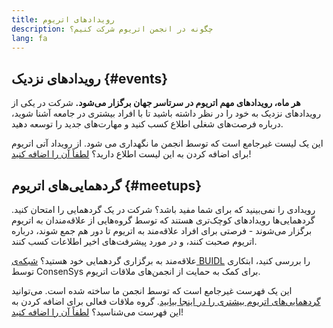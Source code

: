 ```yaml
---
title: رویدادهای اتریوم
description: چگونه در انجمن اتریوم شرکت کنیم؟
lang: fa
---
```


## رویدادهای نزدیک {#events}

**هر ماه، رویدادهای مهم اتریوم در سرتاسر جهان برگزار می‌شود.** شرکت در یکی از رویدادهای نزدیک به خود را در نظر داشته باشید تا با افراد بیشتری در جامعه آشنا شوید، درباره فرصت‌های شغلی اطلاع کسب کنید و مهارت‌های جدید را توسعه دهید.

<UpcomingEventsList/>

این یک لیست غیرجامع است که توسط انجمن ما نگهداری می شود. از رویداد آتی اتریوم برای اضافه کردن به این لیست اطلاع دارید؟ [لطفاً آن را اضافه کنید](https://github.com/ethereum/ethereum-org-website/blob/dev/src/data/community-events.json)!

## گردهمایی‌های اتریوم {#meetups}

رویدادی را نمی‌بینید که برای شما مفید باشد؟ شرکت در یک گردهمایی را امتحان کنید. گردهمایی‌ها رویدادهای کوچک‌تری هستند که توسط گروه‌هایی از علاقه‌مندان به اتریوم برگزار می‌شوند - فرصتی برای افراد علاقه‌مند به اتریوم تا دور هم جمع شوند، درباره اتریوم صحبت کنند، و در مورد پیشرفت‌های اخیر اطلاعات کسب کنند.

<MeetupList />

علاقه‌مند به برگزاری گردهمایی خود هستید؟ [شبکه‌ی BUIDL](https://consensys.net/developers/buidlnetwork/) را بررسی کنید، ابتکاری توسط ConsenSys برای کمک به حمایت از انجمن‌های ملاقات اتریوم.

این یک فهرست غیرجامع است که توسط انجمن ما ساخته شده است. می‌توانید [گردهمایی‌های اتریوم بیشتری را در اینجا بیابید](https://www.meetup.com/topics/ethereum/). گروه ملاقات فعالی برای اضافه کردن به این فهرست می‌شناسید؟ [لطفاً آن را اضافه کنید](https://github.com/ethereum/ethereum-org-website/blob/dev/src/data/community-meetups.json)!
